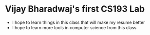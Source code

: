 # Vijay Bharadwaj's first CS193 Lab
- I hope to learn things in this class that will make my resume better
- I hope to learn more tools in computer science from this class

